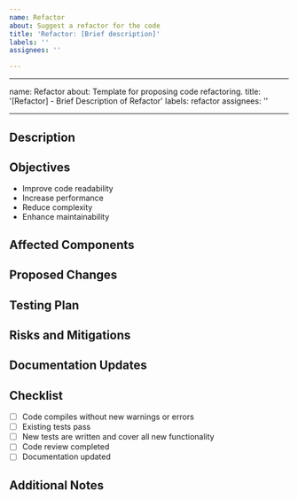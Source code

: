 ```yaml
---
name: Refactor
about: Suggest a refactor for the code
title: 'Refactor: [Brief description]'
labels: ''
assignees: ''

---
```


---
name: Refactor
about: Template for proposing code refactoring.
title: '[Refactor] - Brief Description of Refactor'
labels: refactor
assignees: ''

---

## Description
<!-- Provide a clear and concise description of what the refactor is and why it is necessary. Include any relevant background or technical debt that this refactor addresses. -->

## Objectives
<!-- List the key objectives of this refactor. -->
- Improve code readability
- Increase performance
- Reduce complexity
- Enhance maintainability

## Affected Components
<!-- Identify the parts of the codebase that will be affected by this refactor. Include file names, modules, or services if applicable. -->

## Proposed Changes
<!-- Outline the proposed changes. Provide code snippets or pseudocode if applicable. Mention any new patterns or practices you intend to use. -->

## Testing Plan
<!-- Describe how the refactoring changes will be tested to ensure they do not alter the functionality. Mention specific unit tests, integration tests, or other testing methods that will be used. -->

## Risks and Mitigations
<!-- Discuss any potential risks this refactor might introduce to the existing system and include mitigation plans for those risks. -->

## Documentation Updates
<!-- List any documentation that will need to be updated or created as a result of the refactor. This might include inline code comments, README files, or external documentation. -->

## Checklist
- [ ] Code compiles without new warnings or errors
- [ ] Existing tests pass
- [ ] New tests are written and cover all new functionality
- [ ] Code review completed
- [ ] Documentation updated

## Additional Notes
<!-- Include any other information that would be useful for those reviewing or working on this refactor. -->
